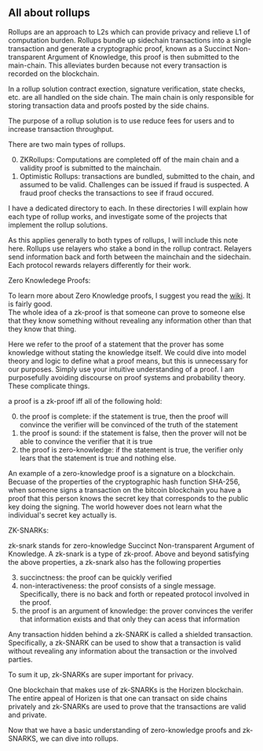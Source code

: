 ## All about rollups

Rollups are an approach to L2s which can provide privacy and relieve L1 of computation burden. Rollups bundle up sidechain transactions into a single transaction and generate a cryptographic proof, known as a Succinct Non-transparent Argument of Knowledge, this proof is then submitted to the main-chain.  This alleviates burden because not every transaction is recorded on the blockchain. 

In a rollup solution  contract exection, signature verification, state checks, etc. are all handled on the side chain. The main chain is only responsible for storing transaction data and proofs posted by the side chains. 

The purpose of a rollup solution is to use reduce fees for users and to increase transaction throughput. 

There are two main types of rollups. 

0. ZKRollups: Computations are completed off of the main chain and a validity proof is submitted to the mainchain.
1. Optimistic Rollups: transactions are bundled, submitted to the chain, and assumed to be valid.  Challenges can be issued if fraud is suspected.  A fraud proof checks the transactions to see if fraud occured. 

I have a dedicated directory to each.  In these directories I will explain how each type of rollup works, and investigate some of the projects that implement the rollup solutions. 

As this applies generally to both types of rollups, I will include this note here. 
Rollups use relayers who stake a bond in the rollup contract.  Relayers send information back and forth between the mainchain and the sidechain. Each protocol rewards relayers differently for their work. 


Zero Knowledege Proofs:

To learn more about Zero Knowledge proofs, I suggest you read the <a href="https://en.wikipedia.org/wiki/Zero-knowledge_proof">wiki</a>.  It is fairly good.  
The whole idea of a zk-proof is that someone can prove to someone else that they know something without revealing any information other than that they know that thing. 

Here we refer to the proof of a statement that the prover has some knowledge without stating the knowledge itself.  We could dive into model theory and logic to define what a proof means, but this is unnecessary for our purposes.  Simply use your intuitive understanding of a proof. I am purposefully avoiding discourse on proof systems and probability theory.  These complicate things. 

a proof is a zk-proof iff all of the following hold:

0. the proof is complete: if the statement is true, then the proof will convince the verifier will be convinced of the truth of the statement 
1. the proof is sound: if the statement is false, then the prover will not be able to convince the verifier that it is true 
2. the proof is zero-knowledge: if the statement is true, the verifier only lears that the statement is true and nothing else. 


An example of a zero-knowledge proof is a signature on a blockchain.  Becuase of the properties of the cryptographic hash function SHA-256, when someone signs a transaction on the bitcoin blockchain
you have a proof that this person knows the secret key that corresponds to the public key doing the signing.  The world however does not learn what the individual's secret key actually is.


ZK-SNARKs: 

zk-snark stands for zero-knowledge Succinct Non-transparent Argument of Knowledge. 
A zk-snark is a type of zk-proof.  Above and beyond satisfying the above properties, a zk-snark also has the following properties

3. succinctness: the proof can be quickly verified
4. non-interactiveness: the proof consists of a single message.  Specifically, there is no back and forth or repeated protocol involved in the proof. 
5. the proof is an argument of knowledge: the prover convinces the verifer that information exists and that only they can acess that information 

Any transaction hidden behind a zk-SNARK is called a shielded transaction. Specifically, a zk-SNARK can be used to show that a transaction is valid without revealing any information about the transaction or the involved parties. 

To sum it up, zk-SNARKs are super important for privacy.  

One blockchain that makes use of zk-SNARKs is the Horizen blockchain.  The entire appeal of Horizen is that one can transact on side chains privately and zk-SNARKs are used to prove that the transactions are valid and private. 


Now that we have a basic understanding of zero-knowledge proofs and zk-SNARKS, we can dive into rollups.  

